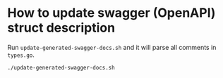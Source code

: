 # How to update swagger (OpenAPI) struct description

Run `update-generated-swagger-docs.sh` and it will parse all comments in `types.go`.
 
```bash
./update-generated-swagger-docs.sh
```
